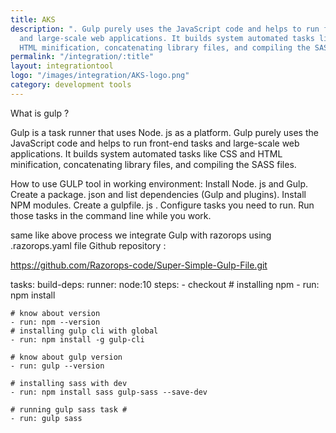 ```yaml
---
title: AKS
description: ". Gulp purely uses the JavaScript code and helps to run front-end tasks
  and large-scale web applications. It builds system automated tasks like CSS and
  HTML minification, concatenating library files, and compiling the SASS files."
permalink: "/integration/:title"
layout: integrationtool
logo: "/images/integration/AKS-logo.png"
category: development tools
---
```


What is gulp ?


Gulp is a task runner that uses Node. js as a platform. Gulp purely uses the JavaScript code and helps to run front-end tasks and large-scale web applications. It builds system automated tasks like CSS and HTML minification, concatenating library files, and compiling the SASS files.


How to use GULP tool in working environment: 
Install Node. js and Gulp.
Create a package. json and list dependencies (Gulp and plugins).
Install NPM modules.
Create a gulpfile. js .
Configure tasks you need to run.
Run those tasks in the command line while you work.

 same like above process we integrate  Gulp  with razorops using .razorops.yaml file 
Github repository : 

https://github.com/Razorops-code/Super-Simple-Gulp-File.git


tasks:
  build-deps:
    runner: node:10
    steps:
    - checkout
    # installing npm 
    - run: npm install

    # know about version
    - run: npm --version
    # installing gulp cli with global 
    - run: npm install -g gulp-cli

    # know about gulp version 
    - run: gulp --version

    # installing sass with dev 
    - run: npm install sass gulp-sass --save-dev

    # running gulp sass task #
    - run: gulp sass


<script src="https://gist.github.com/Razorops-code/f79151b4f088b974b3e3dedd4b153241.js"></script>
